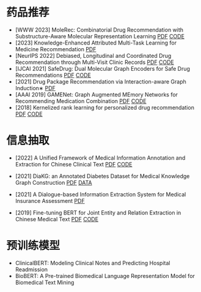 # 药品推荐
- [WWW 2023] MoleRec: Combinatorial Drug Recommendation with Substructure-Aware Molecular Representation Learning
[PDF](https://www.researchgate.net/profile/Nianzu-Yang/publication/368454974_MoleRec_Combinatorial_Drug_Recommendation_with_Substructure-Aware_Molecular_Representation_Learning/links/6450ced097449a0e1a6fa561/MoleRec-Combinatorial-Drug-Recommendation-with-Substructure-Aware-Molecular-Representation-Learning.pdf)
[CODE](https://github.com/yangnianzu0515/MoleRec)
- [2023] Knowledge-Enhanced Attributed Multi-Task Learning for Medicine Recommendation
[PDF](https://dl.acm.org/doi/10.1145/3527662)
- [NeurIPS 2022] Debiased, Longitudinal and Coordinated Drug Recommendation through Multi-Visit Clinic Records
[PDF](https://proceedings.neurips.cc/paper_files/paper/2022/file/b295b3a940706f431076c86b78907757-Paper-Conference.pdf)
[CODE](https://github.com/ssshddd/DrugRec)
- [IJCAI 2021] SafeDrug: Dual Molecular Graph Encoders for Safe Drug Recommendations
[PDF](https://ui.adsabs.harvard.edu/link_gateway/2021arXiv210502711Y/EPRINT_PDF)
[CODE](https://github.com/ycq091044/SafeDrug)
- [2021] Drug Package Recommendation via Interaction-aware Graph Induction∗
[PDF](https://arxiv.org/pdf/2102.03577)
- [AAAI 2019] GAMENet: Graph Augmented MEmory Networks for Recommending Medication Combination
[PDF](https://arxiv.org/abs/1809.01852)
[CODE](https://github.com/sjy1203/GAMENet)
- [2018] Kernelized rank learning for personalized drug recommendation
[PDF](https://academic.oup.com/bioinformatics/article/34/16/2808/4924716?login=false)
[CODE](https://github.com/BorgwardtLab/Kernelized-Rank-Learning)

# 信息抽取
- [2022] A Unified Framework of Medical Information Annotation and Extraction for Chinese Clinical Text
[PDF](https://arxiv.org/pdf/2203.03823)
[CODE](https://github.com/syuoni/eznlp)

- [2021] DiaKG: an Annotated Diabetes Dataset for Medical Knowledge Graph Construction
[PDF](https://arxiv.org/pdf/2105.15033)
[DATA](https://tianchi.aliyun.com/dataset/88836)

- [2021] A Dialogue-based Information Extraction System for Medical Insurance Assessment
[PDF](https://arxiv.org/pdf/2107.05866)

- [2019] Fine-tuning BERT for Joint Entity and Relation Extraction in Chinese Medical Text
[PDF](https://arxiv.org/pdf/1908.07721)
[CODE](https://github.com/genggui001/fine_tuning_bert_for_joint_entity_and_relation_extraction_in_chinese_medical_text)

# 预训练模型
- ClinicalBERT: Modeling Clinical Notes and Predicting Hospital Readmission
- BioBERT: A Pre-trained Biomedical Language Representation Model for Biomedical Text Mining
